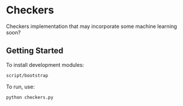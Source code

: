 # Checkers

Checkers implementation that may incorporate some machine learning soon?

## Getting Started

To install development modules:

```bash
script/bootstrap
```

To run, use:

```bash
python checkers.py
```
